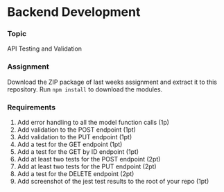 # Backend Development
### Topic
API Testing and Validation

### Assignment
Download the ZIP package of last weeks assignment and extract it to this repository.
Run `npm install` to download the modules.

### Requirements
1. Add error handling to all the model function calls (1p)
2. Add validation to the POST endpoint (1pt)
3. Add validation to the PUT endpoint (1pt)
4. Add a test for the GET endpoint (1pt)
5. Add a test for the GET by ID endpoint (1pt)
6. Add at least two tests for the POST endpoint (2pt)
7. Add at least two tests for the PUT endpoint (2pt)
8. Add a test for the DELETE endpoint (2pt)
9. Add screenshot of the jest test results to the root of your repo (1pt)
